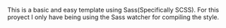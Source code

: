 This is a basic and easy template using Sass(Specifically SCSS).
For this proyect I only have being using the Sass watcher for compiling the style.
